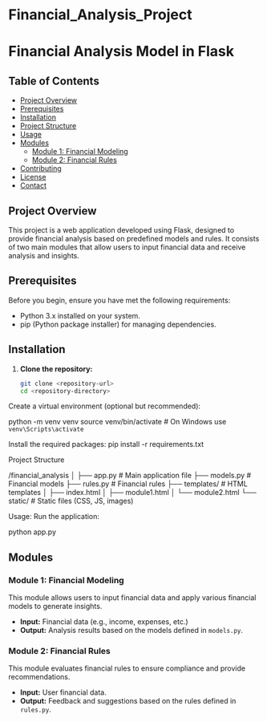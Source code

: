 # Financial_Analysis_Project
# Financial Analysis Model in Flask

## Table of Contents
- [Project Overview](#project-overview)
- [Prerequisites](#prerequisites)
- [Installation](#installation)
- [Project Structure](#project-structure)
- [Usage](#usage)
- [Modules](#modules)
  - [Module 1: Financial Modeling](#module-1-financial-modeling)
  - [Module 2: Financial Rules](#module-2-financial-rules)
- [Contributing](#contributing)
- [License](#license)
- [Contact](#contact)

## Project Overview
This project is a web application developed using Flask, designed to provide financial analysis based on predefined models and rules. It consists of two main modules that allow users to input financial data and receive analysis and insights.

## Prerequisites
Before you begin, ensure you have met the following requirements:
- Python 3.x installed on your system.
- pip (Python package installer) for managing dependencies.

## Installation
1. **Clone the repository:**
   ```bash
   git clone <repository-url>
   cd <repository-directory>


Create a virtual environment (optional but recommended):

python -m venv venv
source venv/bin/activate  # On Windows use `venv\Scripts\activate`



Install the required packages:
pip install -r requirements.txt

Project Structure


/financial_analysis
│
├── app.py                # Main application file
├── models.py             # Financial models
├── rules.py              # Financial rules
├── templates/            # HTML templates
│   ├── index.html
│   ├── module1.html
│   └── module2.html
└── static/               # Static files (CSS, JS, images)


Usage:
Run the application:

python app.py



## Modules

### Module 1: Financial Modeling
This module allows users to input financial data and apply various financial models to generate insights.
- **Input:** Financial data (e.g., income, expenses, etc.)
- **Output:** Analysis results based on the models defined in `models.py`.

### Module 2: Financial Rules
This module evaluates financial rules to ensure compliance and provide recommendations.
- **Input:** User financial data.
- **Output:** Feedback and suggestions based on the rules defined in `rules.py`.


  
